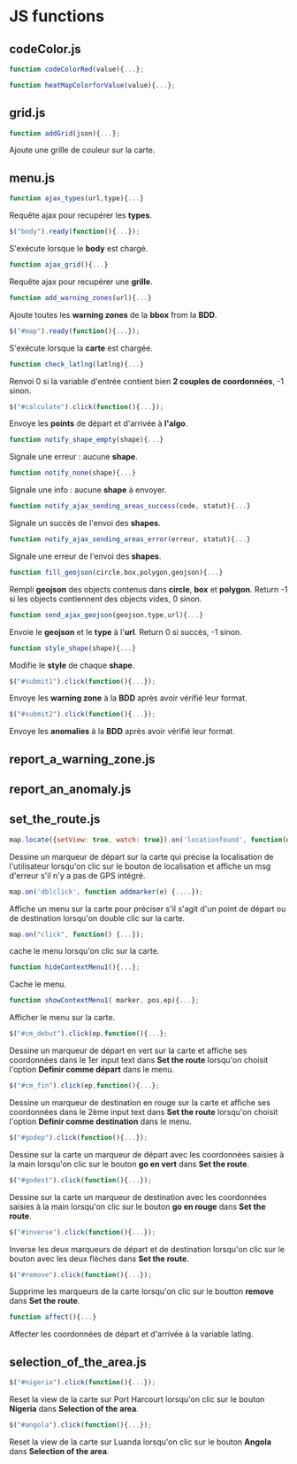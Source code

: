 # JS functions
## codeColor.js  
```js
function codeColorRed(value){...};
```
```js
function heatMapColorforValue(value){...};
```  
## grid.js
```js
function addGrid(json){...};
```  
Ajoute une grille de couleur sur la carte.
## menu.js
```js
function ajax_types(url,type){...}
```
Requête ajax pour recupérer les **types**.
```js
$("body").ready(function(){...});
```
S'exécute lorsque le **body** est chargé.
```js
function ajax_grid(){...}
```
Requête ajax pour recupérer une **grille**.
```js
function add_warning_zones(url){...}
```
Ajoute toutes les **warning zones** de la **bbox** from la **BDD**.
```js
$("#map").ready(function(){...});
```
S'exécute lorsque la **carte** est chargée.
```js
function check_latlng(latlng){...}
```
Renvoi 0 si la variable d'entrée contient bien **2 couples de coordonnées**, -1 sinon.
```js
$("#calculate").click(function(){...});
```
Envoye les **points** de départ et d'arrivée à **l'algo**.
```js
function notify_shape_empty(shape){...}
```
Signale une erreur : aucune **shape**.
```js
function notify_none(shape){...}
```
Signale une info : aucune **shape** à envoyer.
```js
function notify_ajax_sending_areas_success(code, statut){...}
```
Signale un succès de l'envoi des **shapes**.
```js
function notify_ajax_sending_areas_error(erreur, statut){...}
```
Signale une erreur de l'envoi des **shapes**.
```js
function fill_geojson(circle,box,polygon,geojson){...}
```
Rempli **geojson** des objects contenus dans **circle**, **box** et **polygon**. Return -1 si les objects contiennent des objects vides, 0 sinon.
```js
function send_ajax_geojson(geojson,type,url){...}
```
Envoie le **geojson** et le **type** à l'**url**. Return 0 si succès, -1 sinon.
```js
function style_shape(shape){...}
```
Modifie le **style** de chaque **shape**.
```js
$("#submit1").click(function(){...});
```
Envoye les **warning zone** à la **BDD** après avoir vérifié leur format.
```js
$("#submit2").click(function(){...});
```
Envoye les **anomalies** à la **BDD** après avoir vérifié leur format.
## report_a_warning_zone.js
## report_an_anomaly.js
## set_the_route.js
```js
map.locate({setView: true, watch: true}).on('locationfound', function(e){...}).on('locationerror', function(e){});
```
Dessine un marqueur de départ sur la carte qui précise la localisation de l'utilisateur lorsqu'on clic sur le bouton de localisation et affiche un msg d'erreur s'il n'y a pas de GPS intégré.
```js
map.on('dblclick', function addmarker(e) {....});
```
Affiche un menu sur la carte pour préciser s'il s'agit d'un point de départ ou de destination lorsqu'on double clic sur la carte.
```js
map.on("click", function() {...});
```
cache le menu lorsqu'on clic sur la carte.
```js
function hideContextMenu1(){...};
```
Cache le menu.
```js
function showContextMenu1( marker, pos,ep){...};
```
Afficher le menu sur la carte.
```js
$("#cm_debut").click(ep,function(){...};
```
Dessine un marqueur de départ en vert sur la carte et affiche ses coordonnées dans le 1er input text dans **Set the route** lorsqu'on choisit l'option **Definir comme départ** dans le menu.
```js
$("#cm_fin").click(ep,function(){...};
```
Dessine un marqueur de destination en rouge sur la carte et affiche ses coordonnées dans le 2ème input text dans **Set the route** lorsqu'on choisit l'option **Definir comme destination** dans le menu.
```js
$("#godep").click(function(){...});
```
Dessine sur la carte un marqueur de départ avec les coordonnées saisies à la main lorsqu'on clic sur le bouton **go en vert** dans **Set the route**.
```js
$("#godest").click(function(){...});
```
Dessine sur la carte un marqueur de destination avec les coordonnées saisies à la main lorsqu'on clic sur le bouton **go en rouge** dans **Set the route**.
```js
$("#inverse").click(function(){...});
```
Inverse les deux marqueurs de départ et de destination lorsqu'on clic sur le bouton avec les deux flèches dans **Set the route**.
```js
$("#remove").click(function(){...});
```
Supprime les marqueurs de la carte lorsqu'on clic sur le boutton **remove** dans **Set the route**.
```js
function affect(){...}
```
Affecter les coordonnées de départ et d'arrivée à la variable latlng.

## selection_of_the_area.js
```js
$("#nigeria").click(function(){...});
```
Reset la view de la carte sur Port Harcourt lorsqu'on clic sur le bouton **Nigeria** dans **Selection of the area**.
```js
$("#angola").click(function(){...});
```
Reset la view de la carte sur Luanda lorsqu'on clic sur le bouton **Angola** dans **Selection of the area**.
